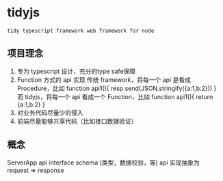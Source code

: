 # tidyjs
    tidy typescript framework web framework for node

## 项目理念

1. 专为 typescript 设计，充分的type safe保障
2. Function 方式的 api 实现
    传统 framework，将每一个 api 是看成 Procedure，比如
    function api1(){
        resp.send(JSON.stringify({a:1,b:2}))
    }
    而 tidyjs，将每一个 api 看成一个 Function，比如
    function api1(){
        return {a:1,b:2}
    }
3. 对业务代码尽量少的侵入
4. 前端尽量能够共享代码（比如接口数据验证）

## 概念

ServerApp
api
    interface
    schema (类型，数据校验，等)
api 实现抽象为
    request => response
    
